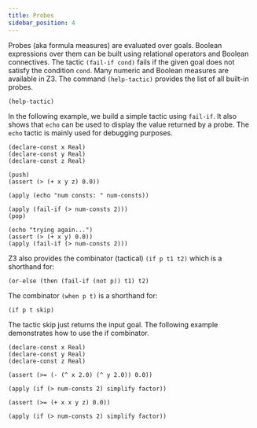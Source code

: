 ```yaml
---
title: Probes
sidebar_position: 4
---
```


Probes (aka formula measures) are evaluated over goals. Boolean expressions over them can be built using relational operators and Boolean connectives. The tactic `(fail-if cond)` fails if the given goal does not satisfy the condition `cond`. Many numeric and Boolean measures are available in Z3. The command `(help-tactic)` provides the list of all built-in probes.

```z3
(help-tactic)
```

In the following example, we build a simple tactic using `fail-if`. It also shows that `echo` can be used to display the value returned by a probe. The `echo` tactic is mainly used for debugging purposes.

```z3
(declare-const x Real)
(declare-const y Real)
(declare-const z Real)

(push)
(assert (> (+ x y z) 0.0))

(apply (echo "num consts: " num-consts))

(apply (fail-if (> num-consts 2)))
(pop)

(echo "trying again...")
(assert (> (+ x y) 0.0))
(apply (fail-if (> num-consts 2)))
```

Z3 also provides the combinator (tactical) `(if p t1 t2)` which is a shorthand for:

```
(or-else (then (fail-if (not p)) t1) t2)
```

The combinator `(when p t)` is a shorthand for:

```
(if p t skip)
```

The tactic skip just returns the input goal. The following example demonstrates how to use the if combinator.

```z3
(declare-const x Real)
(declare-const y Real)
(declare-const z Real)

(assert (>= (- (^ x 2.0) (^ y 2.0)) 0.0))

(apply (if (> num-consts 2) simplify factor))

(assert (>= (+ x x y z) 0.0))

(apply (if (> num-consts 2) simplify factor))
```



